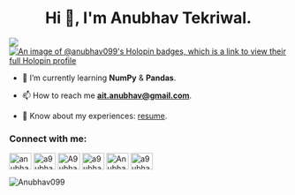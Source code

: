 <h1 align="center">Hi 👋, I'm Anubhav Tekriwal.</h1>

![](https://hit.yhype.me/github/profile?user_id=124192174)
[![An image of @anubhav099's Holopin badges, which is a link to view their full Holopin profile](https://holopin.me/anubhav099)](https://holopin.io/@anubhav099)
- 🌱 I’m currently learning **NumPy** & **Pandas**.

- 📫 How to reach me **ait.anubhav@gmail.com**.

- 📄 Know about my experiences: [resume](https://docs.google.com/document/d/1FLadGm455VwPwUXbwV02i34fUXvk74JxbVDcWyu3V_w/edit?usp=sharing).

<h3 align="left">Connect with me:</h3>
<p align="left">
<a href="https://www.linkedin.com/in/anubhavtekriwal" target="blank"><img align="center" src="https://img.shields.io/badge/-LinkedIn-black.svg?style=flat-square&logo=linkedin&colorB=555" alt="anubhavtekriwal" height="30" width="40" /></a>
<a href="https://www.codechef.com/users/a9ubhav" target="blank"><img align="center" src="https://www.google.com/url?sa=i&url=https%3A%2F%2Fwww.pinterest.com%2Fpin%2F554646510333611675%2F&psig=AOvVaw12RbBBl3feI3xxyPGziuMB&ust=1698130443515000&source=images&cd=vfe&opi=89978449&ved=0CBEQjRxqFwoTCPDxyYDLi4IDFQAAAAAdAAAAABAE" alt="a9ubhav" height="30" width="40" /></a>
<a href="https://www.hackerrank.com/profile/A9ubhav" target="blank"><img align="center" src="https://www.google.com/url?sa=i&url=https%3A%2F%2Fen.m.wikipedia.org%2Fwiki%2FFile%3AHackerRank_Icon-1000px.png&psig=AOvVaw0na0yy6i_nFCaKyfk8Qmr4&ust=1698130542696000&source=images&cd=vfe&opi=89978449&ved=0CBEQjRxqFwoTCMDH9q_Li4IDFQAAAAAdAAAAABAE" alt="A9ubhav" height="30" width="40" /></a>
<a href="https://codeforces.com/profile/a9ubhav" target="blank"><img align="center" src="https://www.google.com/url?sa=i&url=https%3A%2F%2Fart.npanuhin.me%2FSVG%2FCodeforces%2F&psig=AOvVaw1mDIT_blrGKsVd4bUo2vi7&ust=1698130649494000&source=images&cd=vfe&opi=89978449&ved=0CBEQjRxqFwoTCIDi5uLLi4IDFQAAAAAdAAAAABAE" alt="a9ubhav" height="30" width="40" /></a>
<a href="https://leetcode.com/Anubhav099" target="blank"><img align="center" src="https://www.google.com/url?sa=i&url=https%3A%2F%2Fleetcode.com%2F&psig=AOvVaw1kgjX0rlRh2lsItBJ2RleU&ust=1698130715520000&source=images&cd=vfe&opi=89978449&ved=0CBEQjRxqFwoTCOCSloLMi4IDFQAAAAAdAAAAABAE" alt="Anubhav099" height="30" width="40" /></a>
<a href="https://auth.geeksforgeeks.org/user/a9ubhav" target="blank"><img align="center" src="https://www.google.com/url?sa=i&url=https%3A%2F%2Fwww.geeksforgeeks.org%2Fcreate-geeksforgeeks-logo-using-html-and-css%2F&psig=AOvVaw2NZWrkb-Udqb70wkEs8lx_&ust=1698130792561000&source=images&cd=vfe&opi=89978449&ved=0CBEQjRxqFwoTCLDziafMi4IDFQAAAAAdAAAAABAE" alt="a9ubhav" height="30" width="40" /></a>
</p>

<p><img align="center" src="https://github-readme-stats.vercel.app/api/top-langs?username=Anubhav099&show_icons=true&locale=en&layout=compact" alt="Anubhav099" /></p>
